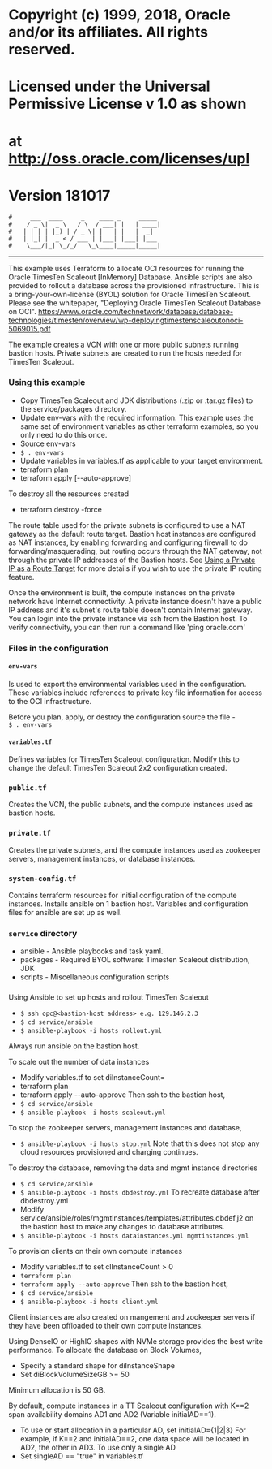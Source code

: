 # Copyright (c) 1999, 2018, Oracle and/or its affiliates. All rights reserved.
#
# Licensed under the Universal Permissive License v 1.0 as shown
# at http://oss.oracle.com/licenses/upl
# Version 181017
    #     ___  ____     _    ____ _     _____
    #    / _ \|  _ \   / \  / ___| |   | ____|
    #   | | | | |_) | / _ \| |   | |   |  _|
    #   | |_| |  _ < / ___ | |___| |___| |___
    #    \___/|_| \_/_/   \_\____|_____|_____|
***
This example uses Terraform to allocate OCI resources for running the Oracle TimesTen Scaleout [InMemory] Database.
Ansible scripts are also provided to rollout a database across the provisioned infrastructure.
This is a bring-your-own-license (BYOL) solution for Oracle TimesTen Scaleout.
Please see the whitepaper, "Deploying Oracle TimesTen Scaleout Database on OCI".
https://www.oracle.com/technetwork/database/database-technologies/timesten/overview/wp-deployingtimestenscaleoutonoci-5069015.pdf

The example creates a VCN with one or more public subnets running bastion hosts.
Private subnets are created to run the hosts needed for TimesTen Scaleout.


### Using this example
* Copy TimesTen Scaleout and JDK distributions (.zip or .tar.gz files) to the service/packages directory.
* Update env-vars with the required information.
This example uses the same set of environment variables as other terraform examples, so you only need to do this once.
* Source env-vars
* `$ . env-vars`
* Update variables in variables.tf as applicable to your target environment.
* terraform plan
* terraform apply [--auto-approve]

To destroy all the resources created
* terraform destroy -force

The route table used for the private subnets is configured to use a NAT gateway as the default route target.
Bastion host instances are configured as NAT instances, by enabling forwarding and configuring firewall to do forwarding/masquerading, but routing occurs through the NAT gateway, not through the private IP addresses of the Bastion hosts.
See [Using a Private IP as a Route Target](https://docs.us-phoenix-1.oraclecloud.com/Content/Network/Tasks/managingroutetables.htm#privateip) for more details if you wish to use the private IP routing feature.

Once the environment is built, the compute instances on the private network have Internet connectivity.
A private instance doesn't have a public IP address and it's subnet's route table doesn't contain Internet gateway.  
You can login into the private instance via ssh from the Bastion host.
To verify connectivity, you can then run a command like 'ping oracle.com'

### Files in the configuration

#### `env-vars`
Is used to export the environmental variables used in the configuration.
These variables include references to private key file information for access to the OCI infrastructure.

Before you plan, apply, or destroy the configuration source the file -  
`$ . env-vars`

#### `variables.tf`
Defines variables for TimesTen Scaleout configuration.
Modify this to change the default TimesTen Scaleout 2x2 configuration created.

### `public.tf`
Creates the VCN, the public subnets, and the compute instances used as bastion hosts.

### `private.tf`
Creates the private subnets, and the compute instances used as zookeeper servers, management instances, or database instances.

### `system-config.tf`
Contains terraform resources for initial configuration of the compute instances.
Installs ansible on 1 bastion host.
Variables and configuration files for ansible are set up as well.

### `service` directory
* ansible  - Ansible playbooks and task yaml.
* packages - Required BYOL software: Timesten Scaleout distribution, JDK
* scripts  - Miscellaneous configuration scripts

###
Using Ansible to set up hosts and rollout TimesTen Scaleout
* `$ ssh opc@<bastion-host address> e.g. 129.146.2.3`
* `$ cd service/ansible`
* `$ ansible-playbook -i hosts rollout.yml`

Always run ansible on the bastion host.

To scale out the number of data instances
* Modify variables.tf to set diInstanceCount=<bigger than before>
* terraform plan
* terraform apply --auto-approve
Then ssh to the bastion host,
* `$ cd service/ansible`
* `$ ansible-playbook -i hosts scaleout.yml`

To stop the zookeeper servers, management instances and database,
* `$ ansible-playbook -i hosts stop.yml`
Note that this does not stop any cloud resources provisioned and charging continues.

To destroy the database, removing the data and mgmt instance directories
* `$ cd service/ansible`
* `$ ansible-playbook -i hosts dbdestroy.yml`
To recreate database after dbdestroy.yml
* Modify service/ansible/roles/mgmtinstances/templates/attributes.dbdef.j2
on the bastion host to make any changes to database attributes.
* `$ ansible-playbook -i hosts datainstances.yml mgmtinstances.yml`

To provision clients on their own compute instances
* Modify variables.tf to set clInstanceCount > 0
* `terraform plan`
* `terraform apply --auto-approve`
Then ssh to the bastion host,
* `$ cd service/ansible`
* `$ ansible-playbook -i hosts client.yml`

Client instances are also created on mangement and zookeeper servers 
if they have been offloaded to their own compute instances.

Using DenseIO or HighIO shapes with NVMe storage provides the best write performance.
To allocate the database on Block Volumes,
* Specify a standard shape for diInstanceShape
* Set diBlockVolumeSizeGB >= 50 

Minimum allocation is 50 GB.

By default, compute instances in a TT Scaleout configuration with K==2 span availability domains AD1 and AD2 (Variable initialAD==1).
* To use or start allocation in a particular AD, set initialAD={1|2|3}
For example, if K==2 and initialAD==2, one data space will be located in AD2, the other in AD3.
To use only a single AD
* Set singleAD == "true" in variables.tf



